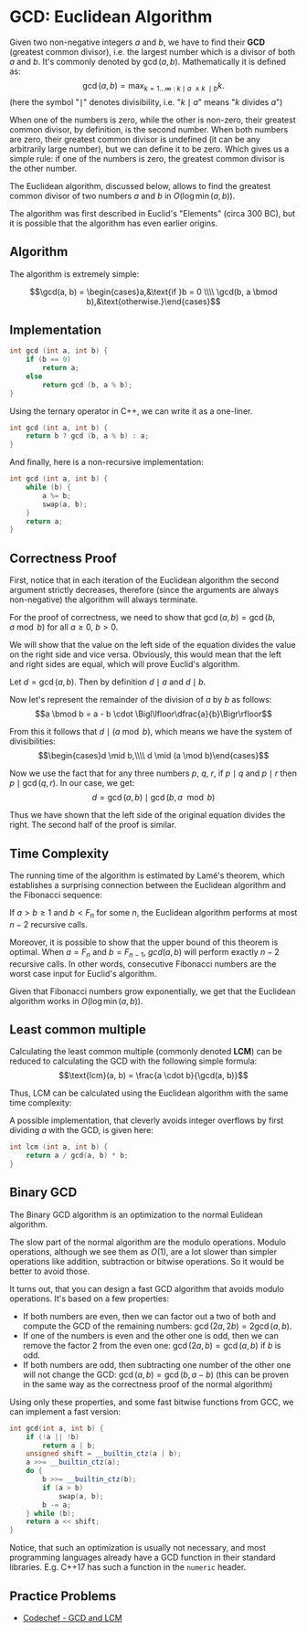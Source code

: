 # GCD: Euclidean Algorithm

Given two non-negative integers $a$ and $b$, we have to find their **GCD** (greatest common divisor), i.e. the largest number which is a divisor of both $a$ and $b$.
It's commonly denoted by $\gcd(a, b)$. Mathematically it is defined as:
$$\gcd(a, b) = \max_ {k = 1 \dots \infty ~ : ~ k \mid a ~ \wedge k ~ \mid b} k.$$
(here the symbol "$\mid$" denotes divisibility, i.e. "$k \mid a$" means "$k$ divides $a$")

When one of the numbers is zero, while the other is non-zero, their greatest common divisor, by definition, is the second number. When both numbers are zero, their greatest common divisor is undefined (it can be any arbitrarily large number), but we can define it to be zero. Which gives us a simple rule: if one of the numbers is zero, the greatest common divisor is the other number.

The Euclidean algorithm, discussed below, allows to find the greatest common divisor of two numbers $a$ and $b$ in $O(\log \min(a, b))$.

The algorithm was first described in Euclid's "Elements" (circa 300 BC), but it is possible that the algorithm has even earlier origins.

## Algorithm

The algorithm is extremely simple:

$$\gcd(a, b) = \begin{cases}a,&\text{if }b = 0 \\\\ \gcd(b, a \bmod b),&\text{otherwise.}\end{cases}$$

## Implementation

```cpp
int gcd (int a, int b) {
    if (b == 0)
        return a;
    else
        return gcd (b, a % b);
}
```

Using the ternary operator in C++, we can write it as a one-liner.

```cpp
int gcd (int a, int b) {
    return b ? gcd (b, a % b) : a;
}
```

And finally, here is a non-recursive implementation:

```cpp
int gcd (int a, int b) {
    while (b) {
        a %= b;
        swap(a, b);
    }
    return a;
}
```

## Correctness Proof

First, notice that in each iteration of the Euclidean algorithm the second argument strictly decreases, therefore (since the arguments are always non-negative) the algorithm will always terminate.

For the proof of correctness, we need to show that $\gcd(a, b) = \gcd(b, a \bmod b)$ for all $a \geq 0$, $b > 0$.

We will show that the value on the left side of the equation divides the value on the right side and vice versa. Obviously, this would mean that the left and right sides are equal, which will prove Euclid's algorithm.

Let $d = \gcd(a, b)$. Then by definition $d\mid a$ and $d\mid b$.

Now let's represent the remainder of the division of $a$ by $b$ as follows:
$$a \bmod b = a - b \cdot \Bigl\lfloor\dfrac{a}{b}\Bigr\rfloor$$

From this it follows that $d \mid (a \bmod b)$, which means we have the system of divisibilities:
$$\begin{cases}d \mid b,\\\\ d \mid (a \mod b)\end{cases}$$

Now we use the fact that for any three numbers $p$, $q$, $r$, if $p\mid q$ and $p\mid r$ then $p\mid \gcd(q, r)$. In our case, we get:
$$d = \gcd(a, b) \mid \gcd(b, a \mod b)$$

Thus we have shown that the left side of the original equation divides the right. The second half of the proof is similar.

## Time Complexity

The running time of the algorithm is estimated by Lamé's theorem, which establishes a surprising connection between the Euclidean algorithm and the Fibonacci sequence:

If $a > b \geq 1$ and $b < F_n$ for some $n$, the Euclidean algorithm performs at most $n-2$ recursive calls.

Moreover, it is possible to show that the upper bound of this theorem is optimal. When $a = F_n$ and $b = F_{n-1}$, $gcd(a, b)$ will perform exactly $n-2$ recursive calls. In other words, consecutive Fibonacci numbers are the worst case input for Euclid's algorithm.

Given that Fibonacci numbers grow exponentially, we get that the Euclidean algorithm works in $O(\log \min(a, b))$.

## Least common multiple

Calculating the least common multiple (commonly denoted **LCM**) can be reduced to calculating the GCD with the following simple formula:
$$\text{lcm}(a, b) = \frac{a \cdot b}{\gcd(a, b)}$$

Thus, LCM can be calculated using the Euclidean algorithm with the same time complexity:

A possible implementation, that cleverly avoids integer overflows by first dividing $a$ with the GCD, is given here:

```cpp
int lcm (int a, int b) {
    return a / gcd(a, b) * b;
}
```

## Binary GCD

The Binary GCD algorithm is an optimization to the normal Eulidean algorithm.

The slow part of the normal algorithm are the modulo operations. Modulo operations, although we see them as $O(1)$, are a lot slower than simpler operations like addition, subtraction or bitwise operations.
So it would be better to avoid those.

It turns out, that you can design a fast GCD algorithm that avoids modulo operations.
It's based on a few properties:

* If both numbers are even, then we can factor out a two of both and compute the GCD of the remaining numbers: $\gcd(2a, 2b) = 2 \gcd(a, b)$.
* If one of the numbers is even and the other one is odd, then we can remove the factor 2 from the even one: $\gcd(2a, b) = \gcd(a, b)$ if $b$ is odd.
* If both numbers are odd, then subtracting one number of the other one will not change the GCD: $\gcd(a, b) = \gcd(b, a-b)$ (this can be proven in the same way as the correctness proof of the normal algorithm)

Using only these properties, and some fast bitwise functions from GCC, we can implement a fast version:

```cpp
int gcd(int a, int b) {
    if (!a || !b)
        return a | b;
    unsigned shift = __builtin_ctz(a | b);
    a >>= __builtin_ctz(a);
    do {
        b >>= __builtin_ctz(b);
        if (a > b)
            swap(a, b);
        b -= a;
    } while (b);
    return a << shift;
}
```

Notice, that such an optimization is usually not necessary, and most programming languages already have a GCD function in their standard libraries.
E.g. C++17 has such a function in the `numeric` header.

## Practice Problems

* [Codechef - GCD and LCM](https://www.codechef.com/problems/FLOW016)
